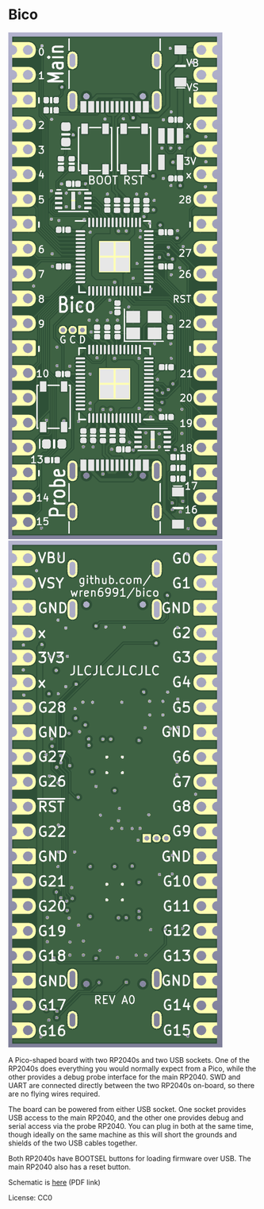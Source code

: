 # Bico

![](img/a0_front.png) ![](img/a0_back.png)

A Pico-shaped board with two RP2040s and two USB sockets. One of the RP2040s does everything you would normally expect from a Pico, while the other provides a debug probe interface for the main RP2040. SWD and UART are connected directly between the two RP2040s on-board, so there are no flying wires required.

The board can be powered from either USB socket. One socket provides USB access to the main RP2040, and the other one provides debug and serial access via the probe RP2040. You can plug in both at the same time, though ideally on the same machine as this will short the grounds and shields of the two USB cables together.

Both RP2040s have BOOTSEL buttons for loading firmware over USB. The main RP2040 also has a reset button.

Schematic is [here](board/bico.pdf) (PDF link)

License: CC0

